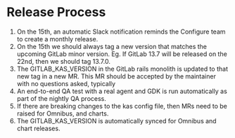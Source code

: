 # Release Process

1. On the 15th, an automatic Slack notification reminds the Configure team to create a monthly release.
1. On the 15th we should always tag a new version that matches the upcoming GitLab minor version. Eg. If GitLab 13.7 will be released on the 22nd, then we should tag 13.7.0.
1. The GITLAB_KAS_VERSION in the GitLab rails monolith is updated to that new tag in a new MR. This MR should be accepted by the maintainer with no questions asked, typically
1. An end-to-end QA test with a real agent and GDK is run automatically as part of the nightly QA process.
1. If there are breaking changes to the kas config file, then MRs need to be raised for Omnibus, and charts.
1. The GITLAB_KAS_VERSION is automatically synced for Omnibus and chart releases.

